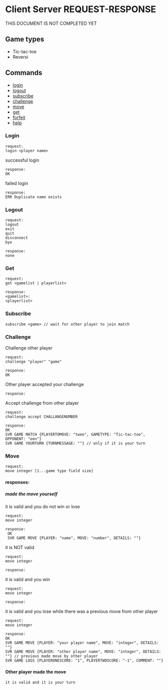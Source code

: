 # Client Server REQUEST-RESPONSE
THIS DOCUMENT IS NOT COMPLETED YET

## Game types
* Tic-tac-toe
* Reversi

## Commands
* [login](#login)
* [logout](https://github.com/OthelloAi/OthelloAi/blob/master/PROTOCOL.md#logout)
* [subscribe]()
* [challenge]()
* [move]()
* [get]()
* [forfeit]()
* [help]()

### Login
	request:
	login <player name>

successful login

	response:
	OK

failed login

	response:
	ERR Duplicate name exists

### Logout
	request:
	logout
	exit
	quit
	disconnect
	bye

	response:
	none

### Get
	request:
	get <gamelist | playerlist>

	response:
	<gamelist>:
	<playerlist>

### Subscribe
	subscribe <game> // wait for other player to join match

### Challenge
Challenge other player

    request:
	challenge "player" "game"

	response:
	OK

Other player accepted your challenge

	response:


Accept challenge from other player

    request:
	challenge accept CHALLANGENUMBER

	response:
	OK
	SVR GAME MATCH {PLAYERTOMOVE: "twee", GAMETYPE: "Tic-tac-toe", OPPONENT: "een"}
	SVR GAME YOURTURN {TURNMESSAGE: ""} // only if it is your turn

### Move
	request:
	move integer [1...game type field size]

#### responses:
##### made the move yourself
it is valid and you do not win or lose

    request:
    move integer

    response:
	 OK
	 SVR GAME MOVE {PLAYER: "name", MOVE: "number", DETAILS: ""}

it is NOT valid

    request:
    move integer

    response:


it is valid and you win

    request:
    move integer

    response:


it is valid and you lose while there was a previous move from other player

    request:
    move integer

    response:
    OK
    SVR GAME MOVE {PLAYER: "your player name", MOVE: "integer", DETAILS: ""}
    SVR GAME MOVE {PLAYER: "other player name", MOVE: "integer", DETAILS: ""} // previous made move by other player
    SVR GAME LOSS {PLAYERONESCORE: "1", PLAYERTWOSCORE: "-1", COMMENT: ""}

#### Other player made the move
    it is valid and it is your turn
